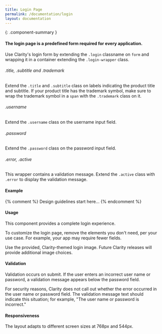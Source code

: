 ```yaml
---
title: Login Page
permalink: /documentation/login
layout: documentation
---
```


{: .component-summary }
#### The login page is a predefined form required for every application.

Use Clarity's login form by extending the `.login` classname on `form` and wrapping it in a container extending the `.login-wrapper` class.

###### .title, .subtitle and .trademark

Extend the `.title` and `.subtitle` class on labels indicating the product title and subtitle. If your product title has the trademark symbol, make sure to wrap the trademark symbol in a `span` with the `.trademark` class on it.
</div>

###### .username

Extend the `.username` class on the username input field.

###### .password

Extend the `.password` class on the password input field.

###### .error, .active

This wrapper contains a validation message. Extend the `.active` class with `.error` to display the validation message.

#### Example

<clr-login-demo></clr-login-demo>

{% comment %}
    Design guidelines start here...
{% endcomment %}

#### Usage

This component provides a complete login experience.

To customize the login page, remove the elements you don't need, per your use case. For example, your app may require fewer fields.

Use the provided, Clarity-themed login image. Future Clarity releases will provide additional image choices.

#### Validation

Validation occurs on submit. If the user enters an incorrect user name or password, a validation message appears below the password field.

For security reasons, Clarity does not call out whether the error occurred in the user name or password field.  The validation message text should indicate this situation; for example, "The user name or password is incorrect."

#### Responsiveness

The layout adapts to different screen sizes at 768px and 544px.
